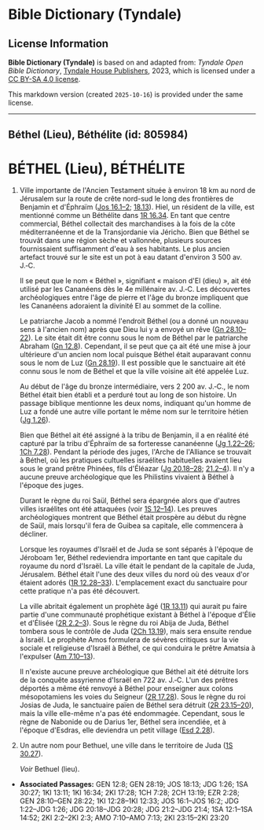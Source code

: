 # Bible Dictionary (Tyndale)

## License Information

**Bible Dictionary (Tyndale)** is based on and adapted from: _Tyndale Open Bible Dictionary_, [Tyndale House Publishers](https://tyndaleopenresources.com/), 2023, which is licensed under a [CC BY-SA 4.0 license](https://creativecommons.org/licenses/by-sa/4.0/legalcode.en).

This markdown version (created `2025-10-16`) is provided under the same license.



--------------------------------

## Béthel (Lieu), Béthélite (id: 805984)

BÉTHEL (Lieu), BÉTHÉLITE
========================

1. Ville importante de l'Ancien Testament située à environ 18 km au nord de Jérusalem sur la route de crête nord\-sud le long des frontières de Benjamin et d'Éphraïm ([Jos 16\.1–2](https://ref.ly/Josh16:1-Josh16:2); [18\.13](https://ref.ly/Josh18:13)). Hiel, un résident de la ville, est mentionné comme un Béthélite dans [1R 16\.34](https://ref.ly/1Kgs16:34). En tant que centre commercial, Béthel collectait des marchandises à la fois de la côte méditerranéenne et de la Transjordanie via Jéricho. Bien que Béthel se trouvât dans une région sèche et vallonnée, plusieurs sources fournissaient suffisamment d'eau à ses habitants. Le plus ancien artefact trouvé sur le site est un pot à eau datant d'environ 3 500 av. J.‑C.

    Il se peut que le nom « Béthel », signifiant « maison d'El (dieu) », ait été utilisé par les Cananéens dès le 4e millénaire av. J.‑C. Les découvertes archéologiques entre l'âge de pierre et l'âge du bronze impliquent que les Cananéens adoraient la divinité El au sommet de la colline.

    Le patriarche Jacob a nommé l'endroit Béthel (ou a donné un nouveau sens à l'ancien nom) après que Dieu lui y a envoyé un rêve ([Gn 28\.10–22](https://ref.ly/Gen28:10-Gen28:22)). Le site était dit être connu sous le nom de Béthel par le patriarche Abraham ([Gn 12\.8](https://ref.ly/Gen12:8)). Cependant, il se peut que ça ait été une mise à jour ultérieure d'un ancien nom local puisque Béthel était auparavant connu sous le nom de Luz ([Gn 28\.19](https://ref.ly/Gen28:19)). Il est possible que le sanctuaire ait été connu sous le nom de Béthel et que la ville voisine ait été appelée Luz.

    Au début de l'âge du bronze intermédiaire, vers 2 200 av. J.‑C., le nom Béthel était bien établi et a perduré tout au long de son histoire. Un passage biblique mentionne les deux noms, indiquant qu'un homme de Luz a fondé une autre ville portant le même nom sur le territoire hétien ([Jg 1\.26](https://ref.ly/Judg1:26)).

    Bien que Béthel ait été assigné à la tribu de Benjamin, il a en réalité été capturé par la tribu d'Éphraïm de sa forteresse cananéenne ([Jg 1\.22–26](https://ref.ly/Judg1:22-Judg1:26); [1Ch 7\.28](https://ref.ly/1Chr7:28)). Pendant la période des juges, l'Arche de l'Alliance se trouvait à Béthel, où les pratiques cultuelles israélites habituelles avaient lieu sous le grand prêtre Phinées, fils d'Éléazar ([Jg 20\.18–28](https://ref.ly/Judg20:18-Judg20:28); [21\.2–4](https://ref.ly/Judg21:2-Judg21:4)). Il n'y a aucune preuve archéologique que les Philistins vivaient à Béthel à l'époque des juges.

    Durant le règne du roi Saül, Béthel sera épargnée alors que d'autres villes israélites ont été attaquées (voir [1S 12–14](https://ref.ly/1Sam12:1-1Sam14:52)). Les preuves archéologiques montrent que Béthel était prospère au début du règne de Saül, mais lorsqu'il fera de Guibea sa capitale, elle commencera à décliner.

    Lorsque les royaumes d'Israël et de Juda se sont séparés à l'époque de Jéroboam 1er, Béthel redeviendra importante en tant que capitale du royaume du nord d'Israël. La ville était le pendant de la capitale de Juda, Jérusalem. Béthel était l'une des deux villes du nord où des veaux d'or étaient adorés ([1R 12\.28–33](https://ref.ly/1Kgs12:28-1Kgs12:33)). L'emplacement exact du sanctuaire pour cette pratique n'a pas été découvert.

    La ville abritait également un prophète âgé ([1R 13\.11](https://ref.ly/1Kgs13:11)) qui aurait pu faire partie d'une communauté prophétique existant à Béthel à l'époque d'Élie et d'Élisée ([2R 2\.2–3](https://ref.ly/2Kgs2:2-2Kgs2:3)). Sous le règne du roi Abija de Juda, Béthel tombera sous le contrôle de Juda ([2Ch 13\.19](https://ref.ly/2Chr13:19)), mais sera ensuite rendue à Israël. Le prophète Amos formulera de sévères critiques sur la vie sociale et religieuse d'Israël à Béthel, ce qui conduira le prêtre Amatsia à l'expulser ([Am 7\.10–13](https://ref.ly/Amos7:10-Amos7:13)).

    Il n'existe aucune preuve archéologique que Béthel ait été détruite lors de la conquête assyrienne d'Israël en 722 av. J.‑C. L'un des prêtres déportés a même été renvoyé à Béthel pour enseigner aux colons mésopotamiens les voies du Seigneur ([2R 17\.28](https://ref.ly/2Kgs17:28)). Sous le règne du roi Josias de Juda, le sanctuaire païen de Béthel sera détruit ([2R 23\.15–20](https://ref.ly/2Kgs23:15-2Kgs23:20)), mais la ville elle\-même n'a pas été endommagée. Cependant, sous le règne de Nabonide ou de Darius 1er, Béthel sera incendiée, et à l'époque d'Esdras, elle deviendra un petit village ([Esd 2\.28](https://ref.ly/Ezra2:28)).

2. Un autre nom pour Bethuel, une ville dans le territoire de Juda ([1S 30\.27](https://ref.ly/1Sam30:27)).

    *Voir* Bethuel (lieu).

* **Associated Passages:** GEN 12:8; GEN 28:19; JOS 18:13; JDG 1:26; 1SA 30:27; 1KI 13:11; 1KI 16:34; 2KI 17:28; 1CH 7:28; 2CH 13:19; EZR 2:28; GEN 28:10–GEN 28:22; 1KI 12:28–1KI 12:33; JOS 16:1–JOS 16:2; JDG 1:22–JDG 1:26; JDG 20:18–JDG 20:28; JDG 21:2–JDG 21:4; 1SA 12:1–1SA 14:52; 2KI 2:2–2KI 2:3; AMO 7:10–AMO 7:13; 2KI 23:15–2KI 23:20


